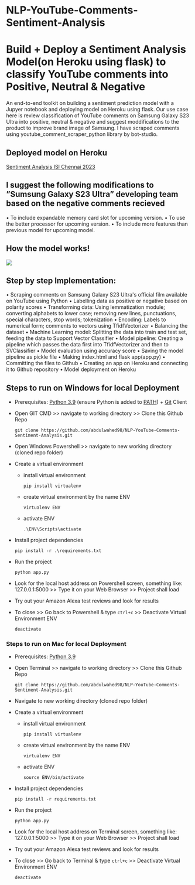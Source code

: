 # NLP-YouTube-Comments-Sentiment-Analysis
# Build + Deploy a Sentiment Analysis Model(on Heroku using flask) to classify YouTube comments into Positive, Neutral & Negative
An end-to-end toolkit on building a sentiment prediction model with a Jupyer notebook and deploying model on Heroku using flask. Our use case here is review classification of YouTube comments on Samsung Galaxy S23 Ultra into positive, neutral & negative and suggest moddifications to the product to improve brand image of Samsung. I have scraped comments using youtube_comment_scraper_python library by bot-studio.

## Deployed model on Heroku
[Sentiment Analysis ISI Chennai 2023](https://sentiment-analysis-isi-chennai.herokuapp.com/) 

## I suggest the following modifications to ”Sumsung Galaxy S23 Ultra” developing team based on the negative comments recieved
• To include expandable memory card slot for upcoming version.
• To use the better processor for upcoming version.
• To include more features than previous model for upcoming
model.

## How the model works!
![](https://github.com/skillcate/sentiment_analysis_with_sklearn_pipeline/blob/main/readme/model-functionality.gif)

## Step by step Implementation:
• Scraping comments on Samsung Galaxy S23 Ultra's official film available on YouTube using Python 
• Labelling data as positive or negative based on polarity scores
• Transforming data: Using lemmatization module; converting alphabets to lower case; removing new lines, punctuations, special characters, stop words; tokenization 
• Encoding: Labels to numerical form; comments to vectors using TfidfVectorizer 
• Balancing the dataset 
• Machine Learning model: Splitting the data into train and test set, feeding the data to Support Vector Classifier 
• Model pipeline: Creating a pipeline which passes the data first into TfidfVectorizer and then to SVClassifier 
• Model evaluation using accuracy score 
• Saving the model pipeline as pickle file 
• Making index.html and flask app(app.py) 
• Committing the files to Github 
• Creating an app on Heroku and connecting it to Github repository 
• Model deployment on Heroku

## Steps to run on Windows for local Deployment

* Prerequisites: [Python 3.9](https://www.python.org/downloads/) (ensure Python is added to [PATH](https://medium.com/co-learning-lounge/how-to-download-install-python-on-windows-2021-44a707994013)) + [Git](https://www.markdownguide.org/basic-syntax/) Client
* Open GIT CMD >> navigate to working directory >> Clone this Github Repo

      git clone https://github.com/abdulwahed98/NLP-YouTube-Comments-Sentiment-Analysis.git  
* Open Windows Powershell >> navigate to new working directory (cloned repo folder)
* Create a virtual environment
  * install virtual environment
 
        pip install virtualenv
        
  * create virtual environment by the name ENV
        
        virtualenv ENV
        
  * activate ENV

        .\ENV\Scripts\activate
        
* Install project dependencies

      pip install -r .\requirements.txt
      
* Run the project

      python app.py
      
* Look for the local host address on Powershell screen, something like: 127.0.0.1:5000 >> Type it on your Web Browser >> Project shall load
* Try out your Amazon Alexa test reviews and look for results
* To close >> Go back to Powershell & type `ctrl+c` >> Deactivate Virtual Environment ENV

      deactivate


### Steps to run on Mac for local Deployment

* Prerequisites: [Python 3.9](https://www.python.org/downloads/)
* Open Terminal >> navigate to working directory >> Clone this Github Repo

      git clone https://github.com/abdulwahed98/NLP-YouTube-Comments-Sentiment-Analysis.git  
* Navigate to new working directory (cloned repo folder)
* Create a virtual environment
  * install virtual environment

        pip install virtualenv
        
  * create virtual environment by the name ENV
  
        virtualenv ENV  
  * activate ENV
        
        source ENV/bin/activate
* Install project dependencies

      pip install -r requirements.txt  
* Run the project

      python app.py
      
* Look for the local host address on Terminal screen, something like: 127.0.0.1:5000 >> Type it on your Web Browser >> Project shall load
* Try out your Amazon Alexa test reviews and look for results
* To close >> Go back to Terminal & type `ctrl+c` >> Deactivate Virtual Environment ENV

      deactivate
